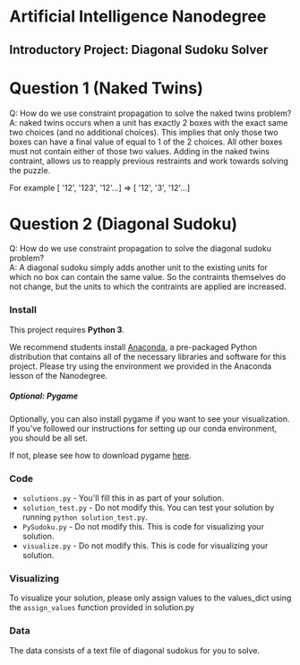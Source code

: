 # Artificial Intelligence Nanodegree
## Introductory Project: Diagonal Sudoku Solver

# Question 1 (Naked Twins)
Q: How do we use constraint propagation to solve the naked twins problem?  
A: naked twins occurs when a unit has exactly 2 boxes with the exact same two choices (and no additional choices).  This implies that only those two boxes can have a final value of equal to 1 of the 2 choices.  All other boxes must not contain either of those two values.  Adding in the naked twins contraint, allows us to reapply previous restraints and work towards solving the puzzle.

For example [ '12', '123', '12'...] => [ '12', '3', '12'...]

# Question 2 (Diagonal Sudoku)
Q: How do we use constraint propagation to solve the diagonal sudoku problem?  
A: A diagonal sudoku simply adds another unit to the existing units for which no box can contain the same value.  So the contraints themselves do not change, but the units to which the contraints are applied are increased.

### Install

This project requires **Python 3**.

We recommend students install [Anaconda](https://www.continuum.io/downloads), a pre-packaged Python distribution that contains all of the necessary libraries and software for this project. 
Please try using the environment we provided in the Anaconda lesson of the Nanodegree.

##### Optional: Pygame

Optionally, you can also install pygame if you want to see your visualization. If you've followed our instructions for setting up our conda environment, you should be all set.

If not, please see how to download pygame [here](http://www.pygame.org/download.shtml).

### Code

* `solutions.py` - You'll fill this in as part of your solution.
* `solution_test.py` - Do not modify this. You can test your solution by running `python solution_test.py`.
* `PySudoku.py` - Do not modify this. This is code for visualizing your solution.
* `visualize.py` - Do not modify this. This is code for visualizing your solution.

### Visualizing

To visualize your solution, please only assign values to the values_dict using the ```assign_values``` function provided in solution.py

### Data

The data consists of a text file of diagonal sudokus for you to solve.